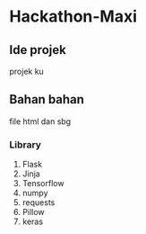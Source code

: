 # Hackathon-Maxi
## Ide projek
projek ku 

## Bahan bahan
file html dan sbg
### Library
1. Flask
2. Jinja
3. Tensorflow
4. numpy
5. requests
6. Pillow
7. keras 

